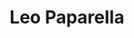 ---
title: "Leo Paparella"
url: /ciudad-auronoma-de-buenos-aires/leo-paparella/
shop: peluquería
---